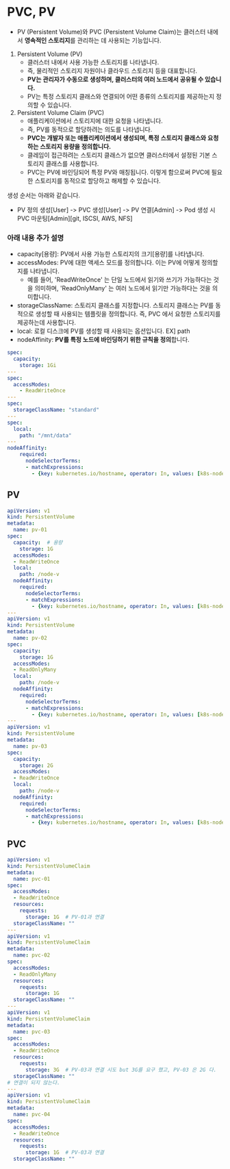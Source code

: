 # PVC, PV

* PV (Persistent Volume)와 PVC (Persistent Volume Claim)는 클러스터 내에서 **영속적인 스토리지**를 관리하는 데 사용되는 기능입니다.

1. Persistent Volume (PV)
   - 클러스터 내에서 사용 가능한 스토리지를 나타냅니다.
   - 즉, 물리적인 스토리지 자원이나 클라우드 스토리지 등을 대표합니다.
   - **PV는 관리자가 수동으로 생성하며, 클러스터의 여러 노드에서 공유될 수 있습니다.**
   - PV는 특정 스토리지 클래스와 연결되어 어떤 종류의 스토리지를 제공하는지 정의할 수 있습니다.
2. Persistent Volume Claim (PVC)
   - 애플리케이션에서 스토리지에 대한 요청을 나타냅니다.
   - 즉, PV를 동적으로 할당하려는 의도를 나타냅니다.
   - **PVC는 개발자 또는 애플리케이션에서 생성되며, 특정 스토리지 클래스와 요청하는 스토리지 용량을 정의합니다.**
   - 클레임이 접근하려는 스토리지 클래스가 없으면 클러스터에서 설정된 기본 스토리지 클래스를 사용합니다.
   - PVC는 PV에 바인딩되어 특정 PV와 매칭됩니다. 이렇게 함으로써 PVC에 필요한 스토리지를 동적으로 할당하고 해제할 수 있습니다.

생성 순서는 아래와 같습니다.

* PV 정의 생성[User] -> PVC 생성[User] -> PV 연결[Admin] -> Pod 생성 시 PVC 마운팅[Admin][git, ISCSI, AWS, NFS]

### 아래 내용 추가 설명
* capacity[용량]: PV에서 사용 가능한 스토리지의 크기[용량]를 나타냅니다.
* accessModes: PV에 대한 액세스 모드를 정의합니다. 이는 PV에 어떻게 정의할지를 나타냅니다.
  * 예를 들어, 'ReadWriteOnce' 는 단일 노드에서 읽기와 쓰기가 가능하다는 것을 의미하며, 'ReadOnlyMany' 는 여러 노드에서 읽기만 가능하다는 것을 의미합니다.
* storageClassName: 스토리지 클래스를 지정합니다. 스토리지 클래스는 PV를 동적으로 생성할 때 사용되는 템플릿을 정의합니다. 즉, PVC 에서 요청한 스토리지를 제공하는데 사용합니다.
* local: 로컬 디스크에 PV를 생성할 때 사용되는 옵션입니다. EX] path
* nodeAffinity: **PV를 특정 노드에 바인딩하기 위한 규칙을 정의**합니다.
```yaml
spec:
  capacity:
    storage: 1Gi
---
spec:
  accessModes:
    - ReadWriteOnce
---
spec:
  storageClassName: "standard"
---
spec:
  local:
    path: "/mnt/data"
---
nodeAffinity:
    required:
      nodeSelectorTerms:
      - matchExpressions:
        - {key: kubernetes.io/hostname, operator: In, values: [k8s-node1]}
```

## PV

```yaml
apiVersion: v1
kind: PersistentVolume
metadata:
  name: pv-01
spec:
  capacity:  # 용량
    storage: 1G
  accessModes:
  - ReadWriteOnce
  local:
    path: /node-v
  nodeAffinity:
    required:
      nodeSelectorTerms:
      - matchExpressions:
        - {key: kubernetes.io/hostname, operator: In, values: [k8s-node1]}
---
apiVersion: v1
kind: PersistentVolume
metadata:
  name: pv-02
spec:
  capacity:
    storage: 1G
  accessModes:
  - ReadOnlyMany
  local:
    path: /node-v
  nodeAffinity:
    required:
      nodeSelectorTerms:
      - matchExpressions:
        - {key: kubernetes.io/hostname, operator: In, values: [k8s-node1]}
---
apiVersion: v1
kind: PersistentVolume
metadata:
  name: pv-03
spec:
  capacity:
    storage: 2G
  accessModes:
  - ReadWriteOnce
  local:
    path: /node-v
  nodeAffinity:
    required:
      nodeSelectorTerms:
      - matchExpressions:
        - {key: kubernetes.io/hostname, operator: In, values: [k8s-node1]}
```

## PVC

```yaml
apiVersion: v1
kind: PersistentVolumeClaim
metadata:
  name: pvc-01
spec:
  accessModes:
  - ReadWriteOnce
  resources:
    requests:
      storage: 1G  # PV-01과 연결
  storageClassName: ""
---
apiVersion: v1
kind: PersistentVolumeClaim
metadata:
  name: pvc-02
spec:
  accessModes:
  - ReadOnlyMany
  resources:
    requests:
      storage: 1G
  storageClassName: ""
---
apiVersion: v1
kind: PersistentVolumeClaim
metadata:
  name: pvc-03
spec:
  accessModes:
  - ReadWriteOnce
  resources:
    requests:
      storage: 3G  # PV-03과 연결 시도 but 3G를 요구 했고, PV-03 은 2G 다.
  storageClassName: ""
# 연결이 되지 않는다.
---
apiVersion: v1
kind: PersistentVolumeClaim
metadata:
  name: pvc-04
spec:
  accessModes:
  - ReadWriteOnce
  resources:
    requests:
      storage: 1G  # PV-03과 연결
  storageClassName: ""
```
